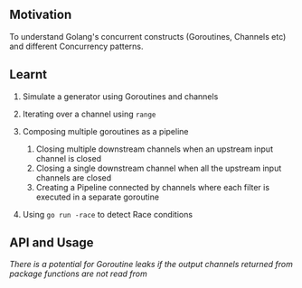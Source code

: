 ## Motivation
To understand Golang's concurrent constructs (Goroutines, Channels etc) and different Concurrency patterns.

## Learnt

1. Simulate a generator using Goroutines and channels

2. Iterating over a channel using `range`

3. Composing multiple goroutines as a pipeline
   1. Closing multiple downstream channels when an upstream input channel is closed
   2. Closing a single downstream channel when all the upstream input channels are closed
   3. Creating a Pipeline connected by channels where each filter is executed in a separate goroutine

4. Using `go run -race` to detect Race conditions

## API and Usage

_There is a potential for Goroutine leaks if the output channels returned from package functions are not read from_
